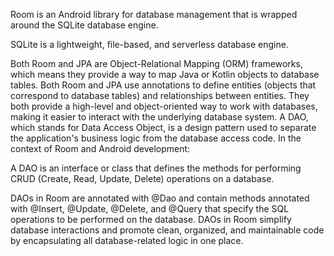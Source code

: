 Room is an Android library for database management that is wrapped around the SQLite database engine.

SQLite is a lightweight, file-based, and serverless database engine. 


Both Room and JPA are Object-Relational Mapping (ORM) frameworks, which means they provide a way to map Java or Kotlin objects to database tables.
Both Room and JPA use annotations to define entities (objects that correspond to database tables) and relationships between entities.
They both provide a high-level and object-oriented way to work with databases, making it easier to interact with the underlying database system.
A DAO, which stands for Data Access Object, is a design pattern used to separate the application's business logic from the database access code. In the context of Room and Android development:

A DAO is an interface or class that defines the methods for performing CRUD (Create, Read, Update, Delete) operations on a database.

DAOs in Room are annotated with @Dao and contain methods annotated with @Insert, @Update, @Delete, and @Query that specify the SQL operations to be performed on the database.
DAOs in Room simplify database interactions and promote clean, organized, and maintainable code by encapsulating all database-related logic in one place.